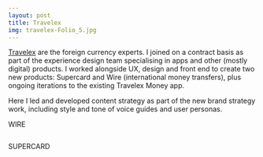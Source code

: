 ```yaml
---
layout: post
title: Travelex
img: travelex-Folio_5.jpg
---
```


[Travelex](https://www.travelex.co.uk) are the foreign currency experts. I joined on a contract basis as part of the experience design team specialising in apps and other (mostly digital) products. I worked alongside UX, design and front end to create two new products: Supercard and Wire (international money transfers), plus ongoing iterations to the existing Travelex Money app.

Here I led and developed content strategy as part of the new brand strategy work, including style and tone of voice guides and user personas.

WIRE
<div><img src="{{ site.baseurl }}/public/images/travelex-dashboard.jpeg" alt=""></div>

<div><img src="{{ site.baseurl }}/public/images/travelex-Payments widget.jpeg" alt=""></div>

<div><img src="{{ site.baseurl }}/public/images/travelex-send money flow.jpeg" alt=""></div>

<div><img src="{{ site.baseurl }}/public/images/travelx-webpage.jpeg" alt=""></div>

SUPERCARD
<div><img src="{{ site.baseurl }}/public/images/travelex-supercard-studio.gif" alt=""></div>

<div><img src="{{ site.baseurl }}/public/images/travelex-walkthrough.png" alt=""></div>

<div><img src="{{ site.baseurl }}/public/images/travelex-Folio_5.jpg" alt=""></div>

<div><img src="{{ site.baseurl }}/public/images/travelex-Folio_6.jpg" alt=""></div>
